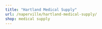 ```yaml
---
title: "Hartland Medical Supply"
url: /naperville/hartland-medical-supply/
shop: medical supply
---
```

